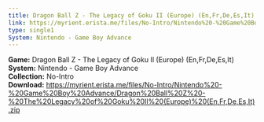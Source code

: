 ```yaml
---
title: Dragon Ball Z - The Legacy of Goku II (Europe) (En,Fr,De,Es,It)
link: https://myrient.erista.me/files/No-Intro/Nintendo%20-%20Game%20Boy%20Advance/Dragon%20Ball%20Z%20-%20The%20Legacy%20of%20Goku%20II%20(Europe)%20(En,Fr,De,Es,It).zip
type: single1
System: Nintendo - Game Boy Advance
---
```

<b>Game:</b> Dragon Ball Z - The Legacy of Goku II (Europe) (En,Fr,De,Es,It)<br>
<b>System:</b> Nintendo - Game Boy Advance<br>
<b>Collection:</b> No-Intro<br>
<b>Download:</b> https://myrient.erista.me/files/No-Intro/Nintendo%20-%20Game%20Boy%20Advance/Dragon%20Ball%20Z%20-%20The%20Legacy%20of%20Goku%20II%20(Europe)%20(En,Fr,De,Es,It).zip